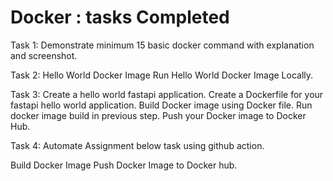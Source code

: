 # Docker : tasks Completed
Task 1:
Demonstrate minimum 15 basic docker command with explanation and screenshot.

Task 2:
Hello World Docker Image Run Hello World Docker Image Locally.

Task 3:
Create a hello world fastapi application. Create a Dockerfile for your fastapi hello world application. Build Docker image using Docker file. Run docker image build in previous step. Push your Docker image to Docker Hub.

Task 4:
Automate Assignment below task using github action.

Build Docker Image
Push Docker Image to Docker hub.
